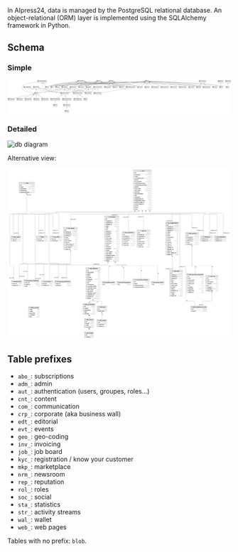 In AIpress24, data is managed by the PostgreSQL relational database. An object-relational (ORM) layer is implemented using the SQLAlchemy framework in Python.

## Schema

### Simple

![Simple](diagrams/db/model-simple.png)


### Detailed

<img src="../diagrams/db/model-detailed.png" alt="db diagram">

Alternative view:

![](diagrams/db/db-schema.png)


## Table prefixes

- `abo_`: subscriptions
- `adm_`: admin
- `aut_`: authentication (users, groupes, roles...)
- `cnt_`: content
- `com_`: communication
- `crp_`: corporate (aka business wall)
- `edt_`: editorial
- `evt_`: events
- `geo_`: geo-coding
- `inv_`: invoicing
- `job_`: job board
- `kyc_`: registration / know your customer
- `mkp_`: marketplace
- `nrm_`: newsroom
- `rep_`: reputation
- `rol_`: roles
- `soc_`: social
- `sta_`: statistics
- `str_`: activity streams
- `wal_`: wallet
- `web_`: web pages

Tables with no prefix: `blob`.
